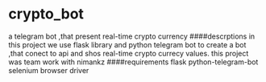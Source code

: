 # crypto_bot
a telegram bot ,that present real-time crypto currency
####descrptions
in this project we use flask library and python telegram bot to create a bot ,that conect to api and shos real-time crypto currecy values.
this project was team work with nimankz
####requirements
flask
python-telegram-bot
selenium
browser driver
